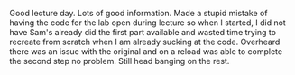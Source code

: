  Good lecture day. Lots of good information. Made a stupid mistake of having the code for the lab open during lecture so when I started, I did not have Sam's already did the first part available and wasted time trying to recreate from scratch when I am already sucking at the code. Overheard there was an issue with the original and on a reload was able to complete the second step no problem. Still head banging on the rest.
